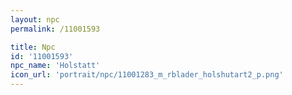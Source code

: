 ```yaml
---
layout: npc
permalink: /11001593

title: Npc
id: '11001593'
npc_name: 'Holstatt'
icon_url: 'portrait/npc/11001283_m_rblader_holshutart2_p.png'
---
```


